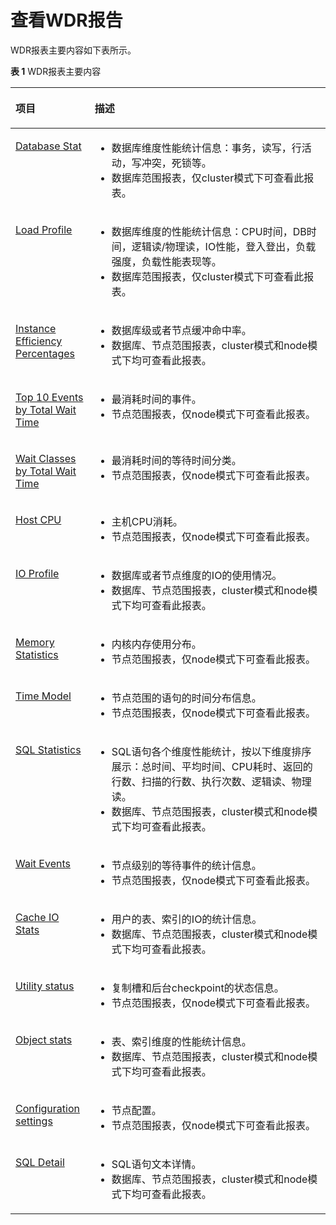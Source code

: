 # 查看WDR报告

WDR报表主要内容如下表所示。

**表 1**  WDR报表主要内容

<a name="table393925013136"></a>
<table><thead align="left"><tr id="row993915015139"><th class="cellrowborder" valign="top" width="25.130000000000003%" id="mcps1.2.3.1.1"><p id="p95769156115"><a name="p95769156115"></a><a name="p95769156115"></a>项目</p>
</th>
<th class="cellrowborder" valign="top" width="74.87%" id="mcps1.2.3.1.2"><p id="p11576141512113"><a name="p11576141512113"></a><a name="p11576141512113"></a>描述</p>
</th>
</tr>
</thead>
<tbody><tr id="row493910504134"><td class="cellrowborder" valign="top" width="25.130000000000003%" headers="mcps1.2.3.1.1 "><p id="p135718501312"><a name="p135718501312"></a><a name="p135718501312"></a><a href="../SQLReference/Database-Stat.md">Database Stat</a></p>
</td>
<td class="cellrowborder" valign="top" width="74.87%" headers="mcps1.2.3.1.2 "><a name="ul1390984091817"></a><a name="ul1390984091817"></a><ul id="ul1390984091817"><li>数据库维度性能统计信息：事务，读写，行活动，写冲突，死锁等。</li><li>数据库范围报表，仅cluster模式下可查看此报表。</li></ul>
</td>
</tr>
<tr id="row2093975011311"><td class="cellrowborder" valign="top" width="25.130000000000003%" headers="mcps1.2.3.1.1 "><p id="p135731021"><a name="p135731021"></a><a name="p135731021"></a><a href="../SQLReference/Load-Profile.md">Load Profile</a></p>
</td>
<td class="cellrowborder" valign="top" width="74.87%" headers="mcps1.2.3.1.2 "><a name="ul18207141181919"></a><a name="ul18207141181919"></a><ul id="ul18207141181919"><li>数据库维度的性能统计信息：CPU时间，DB时间，逻辑读/物理读，IO性能，登入登出，负载强度，负载性能表现等。</li><li>数据库范围报表，仅cluster模式下可查看此报表。</li></ul>
</td>
</tr>
<tr id="row14939450101319"><td class="cellrowborder" valign="top" width="25.130000000000003%" headers="mcps1.2.3.1.1 "><p id="p13524917629"><a name="p13524917629"></a><a name="p13524917629"></a><a href="../SQLReference/Instance-Efficiency-Percentages.md">Instance Efficiency Percentages</a></p>
</td>
<td class="cellrowborder" valign="top" width="74.87%" headers="mcps1.2.3.1.2 "><a name="ul16824181471911"></a><a name="ul16824181471911"></a><ul id="ul16824181471911"><li>数据库级或者节点缓冲命中率。</li><li>数据库、节点范围报表，cluster模式和node模式下均可查看此报表。</li></ul>
</td>
</tr>
<tr id="row7187450143319"><td class="cellrowborder" valign="top" width="25.130000000000003%" headers="mcps1.2.3.1.1 "><p id="p177481629821"><a name="p177481629821"></a><a name="p177481629821"></a><a href="../SQLReference/Top-10-Events-by-Total-Wait-Time.md">Top 10 Events by Total Wait Time</a></p>
</td>
<td class="cellrowborder" valign="top" width="74.87%" headers="mcps1.2.3.1.2 "><a name="ul12361168192018"></a><a name="ul12361168192018"></a><ul id="ul12361168192018"><li>最消耗时间的事件。</li><li>节点范围报表，仅node模式下可查看此报表。</li></ul>
</td>
</tr>
<tr id="row8940250181315"><td class="cellrowborder" valign="top" width="25.130000000000003%" headers="mcps1.2.3.1.1 "><p id="p898917481218"><a name="p898917481218"></a><a name="p898917481218"></a><a href="../SQLReference/Wait-Classes-by-Total-Wait-Time.md">Wait Classes by Total Wait Time</a></p>
</td>
<td class="cellrowborder" valign="top" width="74.87%" headers="mcps1.2.3.1.2 "><a name="ul9162210192018"></a><a name="ul9162210192018"></a><ul id="ul9162210192018"><li>最消耗时间的等待时间分类。</li><li>节点范围报表，仅node模式下可查看此报表。</li></ul>
</td>
</tr>
<tr id="row159402050151318"><td class="cellrowborder" valign="top" width="25.130000000000003%" headers="mcps1.2.3.1.1 "><p id="p6930825312"><a name="p6930825312"></a><a name="p6930825312"></a><a href="Host-CPU.md">Host CPU</a></p>
</td>
<td class="cellrowborder" valign="top" width="74.87%" headers="mcps1.2.3.1.2 "><a name="ul6732512112017"></a><a name="ul6732512112017"></a><ul id="ul6732512112017"><li>主机CPU消耗。</li><li>节点范围报表，仅node模式下可查看此报表。</li></ul>
</td>
</tr>
<tr id="row17551185391511"><td class="cellrowborder" valign="top" width="25.130000000000003%" headers="mcps1.2.3.1.1 "><p id="p1315310231485"><a name="p1315310231485"></a><a name="p1315310231485"></a><a href="IO-Profile.md">IO Profile</a></p>
</td>
<td class="cellrowborder" valign="top" width="74.87%" headers="mcps1.2.3.1.2 "><a name="ul101821751121920"></a><a name="ul101821751121920"></a><ul id="ul101821751121920"><li>数据库或者节点维度的IO的使用情况。</li><li>数据库、节点范围报表，cluster模式和node模式下均可查看此报表。</li></ul>
</td>
</tr>
<tr id="row1212013312166"><td class="cellrowborder" valign="top" width="25.130000000000003%" headers="mcps1.2.3.1.1 "><p id="p7991716336"><a name="p7991716336"></a><a name="p7991716336"></a><a href="../SQLReference/Memory-Statistics.md">Memory Statistics</a></p>
</td>
<td class="cellrowborder" valign="top" width="74.87%" headers="mcps1.2.3.1.2 "><a name="ul4459131414205"></a><a name="ul4459131414205"></a><ul id="ul4459131414205"><li>内核内存使用分布。</li><li>节点范围报表，仅node模式下可查看此报表。</li></ul>
</td>
</tr>
<tr id="row1213317120167"><td class="cellrowborder" valign="top" width="25.130000000000003%" headers="mcps1.2.3.1.1 "><p id="p1316142615558"><a name="p1316142615558"></a><a name="p1316142615558"></a><a href="../SQLReference/Time-Model.md">Time Model</a></p>
</td>
<td class="cellrowborder" valign="top" width="74.87%" headers="mcps1.2.3.1.2 "><a name="ul16141716192014"></a><a name="ul16141716192014"></a><ul id="ul16141716192014"><li>节点范围的语句的时间分布信息。</li><li>节点范围报表，仅node模式下可查看此报表。</li></ul>
</td>
</tr>
<tr id="row849110591151"><td class="cellrowborder" valign="top" width="25.130000000000003%" headers="mcps1.2.3.1.1 "><p id="p148180593320"><a name="p148180593320"></a><a name="p148180593320"></a><a href="SQL-Statistics.md">SQL Statistics</a></p>
</td>
<td class="cellrowborder" valign="top" width="74.87%" headers="mcps1.2.3.1.2 "><a name="ul275315279205"></a><a name="ul275315279205"></a><ul id="ul275315279205"><li>SQL语句各个维度性能统计，按以下维度排序展示：总时间、平均时间、CPU耗时、返回的行数、扫描的行数、执行次数、逻辑读、物理读。</li><li>数据库、节点范围报表，cluster模式和node模式下均可查看此报表。</li></ul>
</td>
</tr>
<tr id="row25971658162"><td class="cellrowborder" valign="top" width="25.130000000000003%" headers="mcps1.2.3.1.1 "><p id="p469710321319"><a name="p469710321319"></a><a name="p469710321319"></a><a href="../SQLReference/Wait-Events.md">Wait Events</a></p>
</td>
<td class="cellrowborder" valign="top" width="74.87%" headers="mcps1.2.3.1.2 "><a name="ul16467171762013"></a><a name="ul16467171762013"></a><ul id="ul16467171762013"><li>节点级别的等待事件的统计信息。</li><li>节点范围报表，仅node模式下可查看此报表。</li></ul>
</td>
</tr>
<tr id="row84391355171517"><td class="cellrowborder" valign="top" width="25.130000000000003%" headers="mcps1.2.3.1.1 "><p id="p4217934665"><a name="p4217934665"></a><a name="p4217934665"></a><a href="../SQLReference/Cache-IO-Stats.md">Cache IO Stats</a></p>
</td>
<td class="cellrowborder" valign="top" width="74.87%" headers="mcps1.2.3.1.2 "><a name="ul1952991992018"></a><a name="ul1952991992018"></a><ul id="ul1952991992018"><li>用户的表、索引的IO的统计信息。</li><li>数据库、节点范围报表，cluster模式和node模式下均可查看此报表。</li></ul>
</td>
</tr>
<tr id="row206181557111517"><td class="cellrowborder" valign="top" width="25.130000000000003%" headers="mcps1.2.3.1.1 "><p id="p136841836962"><a name="p136841836962"></a><a name="p136841836962"></a><a href="../SQLReference/Utility-status.md">Utility status</a></p>
</td>
<td class="cellrowborder" valign="top" width="74.87%" headers="mcps1.2.3.1.2 "><a name="ul08921320182014"></a><a name="ul08921320182014"></a><ul id="ul08921320182014"><li>复制槽和后台checkpoint的状态信息。</li><li>节点范围报表，仅node模式下可查看此报表。</li></ul>
</td>
</tr>
<tr id="row156411451131512"><td class="cellrowborder" valign="top" width="25.130000000000003%" headers="mcps1.2.3.1.1 "><p id="p12651331239"><a name="p12651331239"></a><a name="p12651331239"></a><a href="../SQLReference/Object-stats.md">Object stats</a></p>
</td>
<td class="cellrowborder" valign="top" width="74.87%" headers="mcps1.2.3.1.2 "><a name="ul8257222112020"></a><a name="ul8257222112020"></a><ul id="ul8257222112020"><li>表、索引维度的性能统计信息。</li><li>数据库、节点范围报表，cluster模式和node模式下均可查看此报表。</li></ul>
</td>
</tr>
<tr id="row8845174912158"><td class="cellrowborder" valign="top" width="25.130000000000003%" headers="mcps1.2.3.1.1 "><p id="p14537204613311"><a name="p14537204613311"></a><a name="p14537204613311"></a><a href="../SQLReference/Configuration-settings.md">Configuration settings</a></p>
</td>
<td class="cellrowborder" valign="top" width="74.87%" headers="mcps1.2.3.1.2 "><a name="ul168342610201"></a><a name="ul168342610201"></a><ul id="ul168342610201"><li>节点配置。</li><li>节点范围报表，仅node模式下可查看此报表。</li></ul>
</td>
</tr>
<tr id="row4940165081318"><td class="cellrowborder" valign="top" width="25.130000000000003%" headers="mcps1.2.3.1.1 "><p id="p15283141442"><a name="p15283141442"></a><a name="p15283141442"></a><a href="../SQLReference/SQL-Detail.md">SQL Detail</a></p>
</td>
<td class="cellrowborder" valign="top" width="74.87%" headers="mcps1.2.3.1.2 "><a name="ul0524829142012"></a><a name="ul0524829142012"></a><ul id="ul0524829142012"><li>SQL语句文本详情。</li><li>数据库、节点范围报表，cluster模式和node模式下均可查看此报表。</li></ul>
</td>
</tr>
</tbody>
</table>
